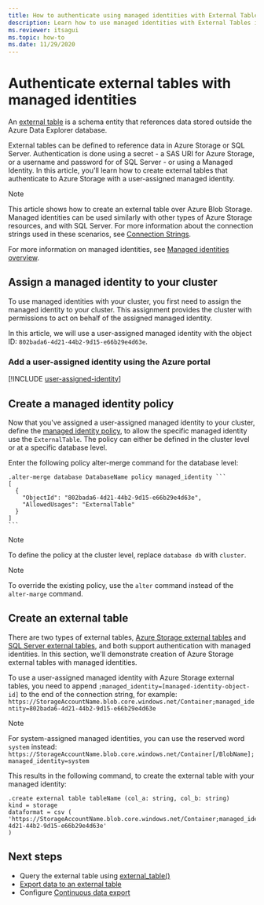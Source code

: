 ```yaml
---
title: How to authenticate using managed identities with External Tables in Azure Data Explorer
description: Learn how to use managed identities with External Tables in Azure Data Explorer cluster.
ms.reviewer: itsagui
ms.topic: how-to
ms.date: 11/29/2020
---
```


# Authenticate external tables with managed identities

An [external table](kusto/query/schema-entities/externaltables.md) is a schema entity that references data stored outside the Azure Data Explorer database.

External tables can be defined to reference data in Azure Storage or SQL Server. Authentication is done using a secret - a SAS URI for Azure Storage, or a username and password for of SQL Server - or using a Managed Identity. In this article, you'll learn how to create external tables that authenticate to Azure Storage with a user-assigned managed identity.

> [!NOTE]
> This article shows how to create an external table over Azure Blob Storage. Managed identities can be used similarly with other types of Azure Storage resources, and with SQL Server. For more information about the connection strings used in these scenarios, see [Connection Strings](kusto/api/connection-strings/index.md).

For more information on managed identities, see [Managed identities overview](managed-identities-overview.md).

## Assign a managed identity to your cluster

To use managed identities with your cluster, you first need to assign the managed identity to your cluster. This assignment provides the cluster with permissions to act on behalf of the assigned managed identity.

In this article, we will use a user-assigned managed identity with the object ID: `802bada6-4d21-44b2-9d15-e66b29e4d63e`.
### Add a user-assigned identity using the Azure portal

[!INCLUDE [user-assigned-identity](includes/user-assigned-identity.md)]

## Create a managed identity policy

Now that you've assigned a user-assigned managed identity to your cluster, define the [managed identity policy](kusto/management/alter-managed-identity-policy-command.md), to allow the specific managed identity use the `ExternalTable`. The policy can either be defined in the cluster level or at a specific database level.

Enter the following policy alter-merge command for the database level:

~~~kusto
.alter-merge database DatabaseName policy managed_identity ```
[
  {
    "ObjectId": "802bada6-4d21-44b2-9d15-e66b29e4d63e",
    "AllowedUsages": "ExternalTable"
  }
]
```
~~~

> [!NOTE]
> To define the policy at the cluster level, replace `database db` with `cluster`.

> [!NOTE]
> To override the existing policy, use the `alter` command instead of the `alter-marge` command.

## Create an external table

There are two types of external tables, [Azure Storage external tables](kusto/management/external-tables-azurestorage-azuredatalake.md) and [SQL Server external tables](kusto/management/external-sql-tables.md), and both support authentication with managed identities. In this section, we'll demonstrate creation of Azure Storage external tables with managed identities.

To use a user-assigned managed identity with Azure Storage external tables, you need to append `;managed_identity=[managed-identity-object-id]` to the end of the connection string, for example: `https://StorageAccountName.blob.core.windows.net/Container;managed_identity=802bada6-4d21-44b2-9d15-e66b29e4d63e`

> [!NOTE]
> For system-assigned managed identities, you can use the reserved word `system` instead: <br>
>`https://StorageAccountName.blob.core.windows.net/Container[/BlobName];managed_identity=system`
    
This results in the following command, to create the external table with your managed identity:

```kusto
.create external table tableName (col_a: string, col_b: string)
kind = storage 
dataformat = csv (
'https://StorageAccountName.blob.core.windows.net/Container;managed_identity=802bada6-4d21-44b2-9d15-e66b29e4d63e'
)
```

## Next steps

* Query the external table using [external_table()](kusto/query/externaltablefunction.md)
* [Export data to an external table](kusto/management/data-export/export-data-to-an-external-table.md)
* Configure [Continuous data export](kusto/management/data-export/continuous-data-export.md)
